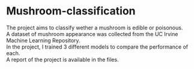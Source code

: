 # Mushroom-classification

The project aims to classify wether a mushroom is edible or poisonous. \
A dataset of mushroom appearance was collected from the UC Irvine Machine Learning Repository. \
In the project, I trained 3 different models to compare the performance of each. \
A report of the project is available in the files. 
